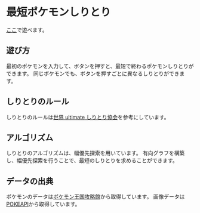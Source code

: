 # 最短ポケモンしりとり

[ここ](https://hamao0820.github.io/weakest-pokemon-word-chain)で遊べます。

## 遊び方

最初のポケモンを入力して、ボタンを押すと、最短で終わるポケモンしりとりができます。
同じポケモンでも、ボタンを押すごとに異なるしりとりができます。

## しりとりのルール

しりとりのルールは[世界 ultimate しりとり協会](https://w.atwiki.jp/ultimate/pages/16.html)を参考にしています。

## アルゴリズム

しりとりのアルゴリズムは、幅優先探索を用いています。
有向グラフを構築し、幅優先探索を行うことで、最短のしりとりを求めることができます。

## データの出典

ポケモンのデータは[ポケモン王国攻略館](https://pente.koro-pokemon.com/zukan/)から取得しています。
画像データは[POKEAPI](https://pokeapi.co/)から取得しています。
